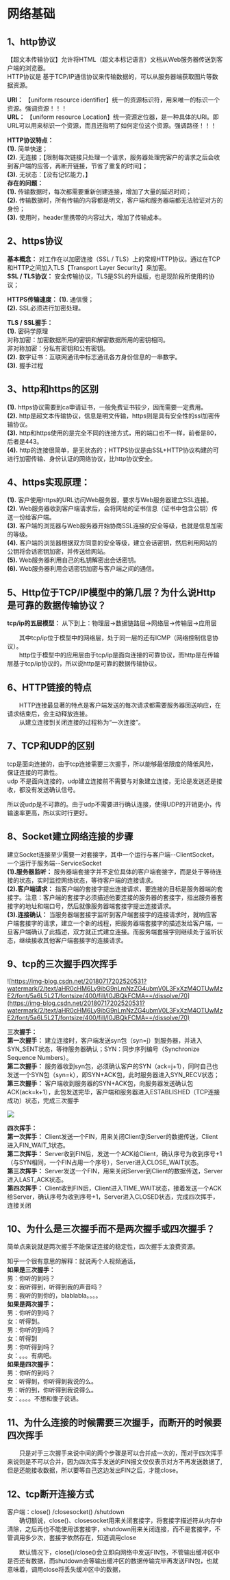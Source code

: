 # 网络基础

1、http协议
-------------

  【超文本传输协议】允许将HTML（超文本标记语言）文档从Web服务器传送到客户端的浏览器。  
   HTTP协议是 基于TCP/IP通信协议来传输数据的，可以从服务器端获取图片等数据资源。  

   **URI：** 【uniform resource identifier】统一的资源标识符，用来唯一的标识一个资源。强调资源！！！  
   **URL：** 【uniform resource Location】统一资源定位器，是一种具体的URI。即URL可以用来标识一个资源，而且还指明了如何定位这个资源。强调路径！！！  

   **HTTP协议特点：**  
   **(1).** 简单快速；  
   **(2).** 无连接；【限制每次链接只处理一个请求，服务器处理完客户的请求之后会收到客户端的应答，再断开链接，节省了重复的时间】；  
   **(3).** 无状态：【没有记忆能力，】  
   **存在的问题：**  
   **(1).** 传输数据时，每次都需要重新创建连接，增加了大量的延迟时间；  
   **(2).** 传输数据时，所有传输的内容都是明文，客户端和服务器端都无法验证对方的身份；  
   **(3).** 使用时，header里携带的内容过大，增加了传输成本。  

2、https协议
-------------

   **基本概念：** 对工作在以加密连接（SSL / TLS）上的常规HTTP协议。通过在TCP和HTTP之间加入TLS【Transport Layer Security】来加密。  
   **SSL / TLS协议：** 安全传输协议，TLS是SSL的升级版，也是现阶段所使用的协议；  

   **HTTPS传输速度：** 
   **(1).** 通信慢；  
   **(2).** SSL必须进行加密处理。  

   **TLS / SSL握手：**  
   **(1).** 密码学原理  
   对称加密：加密数据所用的密钥和解密数据所用的密钥相同。  
   非对称加密：分私有密钥和公有密钥。  
   **(2).** 数字证书：互联网通讯中标志通讯各方身份信息的一串数字。  
   **(3).** 握手过程  

3、http和https的区别
-------------

   **(1).** https协议需要到ca申请证书，一般免费证书较少，因而需要一定费用。  
   **(2).** http是超文本传输协议，信息是明文传输，https则是具有安全性的ssl加密传输协议。  
   **(3).** http和https使用的是完全不同的连接方式，用的端口也不一样，前者是80，后者是443。  
   **(4).** http的连接很简单，是无状态的；HTTPS协议是由SSL+HTTP协议构建的可进行加密传输、身份认证的网络协议，比http协议安全。  

4、https实现原理：
-------------

   **(1).** 客户使用https的URL访问Web服务器，要求与Web服务器建立SSL连接。  
   **(2).** Web服务器收到客户端请求后，会将网站的证书信息（证书中包含公钥）传送一份给客户端。  
   **(3).** 客户端的浏览器与Web服务器开始协商SSL连接的安全等级，也就是信息加密的等级。  
   **(4).** 客户端的浏览器根据双方同意的安全等级，建立会话密钥，然后利用网站的公钥将会话密钥加密，并传送给网站。  
   **(5).** Web服务器利用自己的私钥解密出会话密钥。  
   **(6).** Web服务器利用会话密钥加密与客户端之间的通信。  

5、Http位于TCP/IP模型中的第几层？为什么说Http是可靠的数据传输协议？
-------------

   **tcp/ip的五层模型：** 从下到上：物理层->数据链路层->网络层->传输层->应用层 

   &emsp;&emsp;其中tcp/ip位于模型中的网络层，处于同一层的还有ICMP（网络控制信息协议）。  
   &emsp;&emsp;http位于模型中的应用层由于tcp/ip是面向连接的可靠协议，而http是在传输层基于tcp/ip协议的，所以说http是可靠的数据传输协议。  

6、HTTP链接的特点
-------------

   &emsp;&emsp;HTTP连接最显著的特点是客户端发送的每次请求都需要服务器回送响应，在请求结束后，会主动释放连接。  
   &emsp;&emsp;从建立连接到关闭连接的过程称为“一次连接”。  

7、TCP和UDP的区别
-------------

   tcp是面向连接的，由于tcp连接需要三次握手，所以能够最低限度的降低风险，保证连接的可靠性。  
   udp 不是面向连接的，udp建立连接前不需要与对象建立连接，无论是发送还是接收，都没有发送确认信号。  

   所以说udp是不可靠的。由于udp不需要进行确认连接，使得UDP的开销更小，传输速率更高，所以实时行更好。

8、Socket建立网络连接的步骤
-------------

   建立Socket连接至少需要一对套接字，其中一个运行与客户端--ClientSocket，一个运行于服务端--ServiceSocket  
   **(1).服务器监听：** 服务器端套接字并不定位具体的客户端套接字，而是处于等待连接的状态，实时监控网络状态，等待客户端的连接请求。  
   **(2).客户端请求：** 指客户端的套接字提出连接请求，要连接的目标是服务器端的套接字。注意：客户端的套接字必须描述他要连接的服务器的套接字，指出服务器套接字的地址和端口号，然后就像服务器端套接字提出连接请求。  
   **(3).连接确认：** 当服务器端套接字监听到客户端套接字的连接请求时，就响应客户端套接字的请求，建立一个新的线程，把服务器端套接字的描述发给客户端，一旦客户端确认了此描述，双方就正式建立连接。而服务端套接字则继续处于监听状态，继续接收其他客户端套接字的连接请求。  

9、tcp的三次握手四次挥手
-------------

![https://img-blog.csdn.net/20180717202520531?watermark/2/text/aHR0cHM6Ly9ibG9nLmNzZG4ubmV0L3FxXzM4OTUwMzE2/font/5a6L5L2T/fontsize/400/fill/I0JBQkFCMA==/dissolve/70](https://img-blog.csdn.net/20180717202520531?watermark/2/text/aHR0cHM6Ly9ibG9nLmNzZG4ubmV0L3FxXzM4OTUwMzE2/font/5a6L5L2T/fontsize/400/fill/I0JBQkFCMA==/dissolve/70)

   **三次握手：**  
   **第一次握手：** 建立连接时，客户端发送syn包（syn=j）到服务器，并进入SYN\_SENT状态，等待服务器确认；SYN：同步序列编号（Synchronize Sequence Numbers）。  
   **第二次握手：** 服务器收到syn包，必须确认客户的SYN（ack=j+1），同时自己也发送一个SYN包（syn=k），即SYN+ACK包，此时服务器进入SYN_RECV状态；  
   **第三次握手：** 客户端收到服务器的SYN+ACK包，向服务器发送确认包ACK(ack=k+1），此包发送完毕，客户端和服务器进入ESTABLISHED（TCP连接成功）状态，完成三次握手  

![](https://img-blog.csdn.net/20180717204202563?watermark/2/text/aHR0cHM6Ly9ibG9nLmNzZG4ubmV0L3FxXzM4OTUwMzE2/font/5a6L5L2T/fontsize/400/fill/I0JBQkFCMA==/dissolve/70)

   **四次挥手：**  
   **第一次挥手：** Client发送一个FIN，用来关闭Client到Server的数据传送，Client进入FIN_WAIT_1状态。  
   **第二次挥手：** Server收到FIN后，发送一个ACK给Client，确认序号为收到序号+1（与SYN相同，一个FIN占用一个序号），Server进入CLOSE\_WAIT状态。  
   **第三次挥手：** Server发送一个FIN，用来关闭Server到Client的数据传送，Server进入LAST\_ACK状态。  
   **第四次挥手：** Client收到FIN后，Client进入TIME_WAIT状态，接着发送一个ACK给Server，确认序号为收到序号+1，Server进入CLOSED状态，完成四次挥手，连接关闭  

10、为什么是三次握手而不是两次握手或四次握手？
-------------

   简单点来说就是两次握手不能保证连接的稳定性，四次握手太浪费资源。

   知乎一个很有意思的解释：就说两个人视频通话，  
   **如果是三次握手：**  
   男：你听的到吗？  
   女：我听得到，听得到我的声音吗？  
   男：我听的到你的，blablabla。。。。  
   **如果是两次握手：**  
   男：你听的到吗？  
   女：听得到。  
   男：你听的到吗？  
   女：听得到  
   男：你听得到吗？  
   女：。。。有病吧。  
   **如果是四次握手：**  
   男：你听的到吗？  
   女：听得到，你听得到我说的么。  
   男：听的到，你听得到我说得么。  
   女：。。。。不想和傻子说话。  

11、为什么连接的时候需要三次握手，而断开的时候要四次挥手
-------------

   &emsp;&emsp;只是对于三次握手来说中间的两个步骤是可以合并成一次的，而对于四次挥手来说则是不可以合并，因为四次挥手发送的FIN报文仅仅表示对方不再发送数据了,但是还能接收数据，所以要等自己这边发出FIN之后，才能close。

12、tcp断开连接方式
-------------

   客户端：close() /closesocket() /shutdown  
   &emsp;&emsp;确切额说，close()、closesocket用来关闭套接字，将套接字描述符从内存中清除，之后再也不能使用该套接字，shutdown用来关闭连接，而不是套接字，不管调用多少次，套接字依然存在，知道调用close  

   &emsp;&emsp;默认情况下，close()/close()会立即向网络中发送FIN包，不管输出缓冲区中是否还有数据，而shutdown会等输出缓冲区的数据传输完毕再发送FIN包，也就意味着，调用close将丢失缓冲区中的数据，
